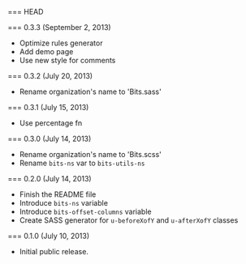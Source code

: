 === HEAD

=== 0.3.3 (September 2, 2013)

* Optimize rules generator
* Add demo page
* Use new style for comments

=== 0.3.2 (July 20, 2013)

* Rename organization's name to 'Bits.sass'

=== 0.3.1 (July 15, 2013)

* Use percentage fn

=== 0.3.0 (July 14, 2013)

* Rename organization's name to 'Bits.scss'
* Rename `bits-ns` var to `bits-utils-ns`

=== 0.2.0 (July 14, 2013)

* Finish the README file
* Introduce `bits-ns` variable
* Introduce `bits-offset-columns` variable
* Create SASS generator for `u-beforeXofY` and `u-afterXofY` classes

=== 0.1.0 (July 10, 2013)

* Initial public release.